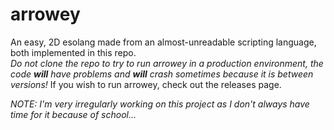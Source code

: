 # arrowey   
An easy, 2D esolang made from an almost-unreadable scripting language, both implemented in this repo.   
*Do not clone the repo to try to run arrowey in a production environment, the code **will** have problems and **will** crash sometimes because it is between versions!* If you wish to run arrowey, check out the releases page.   

   
*NOTE: I'm very irregularly working on this project as I don't always have time for it because of school...*
